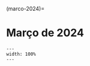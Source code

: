 (marco-2024)=

# Março de 2024

```{figure} ../imagens/calendario/2024/calendario-2024-03.svg
---
width: 100%
---
```

